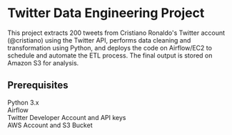 # Twitter Data Engineering Project

This project extracts 200 tweets from Cristiano Ronaldo's Twitter account (@cristiano) using the Twitter API, performs data cleaning and transformation using Python, and deploys the code on Airflow/EC2 to schedule and automate the ETL process. The final output is stored on Amazon S3 for analysis.

## Prerequisites

Python 3.x  
Airflow  
Twitter Developer Account and API keys  
AWS Account and S3 Bucket  

# 
